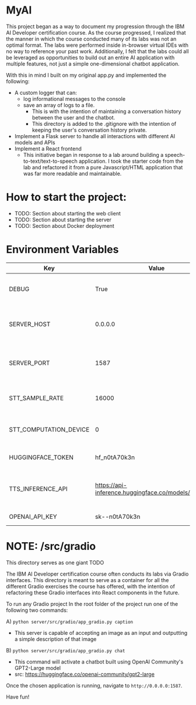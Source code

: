 # MyAI
This project began as a way to document my progression through the IBM AI Developer certification course. As the course
progressed, I realized that the manner in which the course conducted many of its labs was not an optimal format. The 
labs were performed inside in-browser virtual IDEs with no way to reference your past work. Additionally, I felt that
the labs could all be leveraged as opportunities to build out an entire AI application with multiple features, not just
a simple one-dimensional chatbot application.

With this in mind I built on my original app.py and implemented the following:
* A custom logger that can:
  * log informational messages to the console
  * save an array of logs to a file. 
    * This is with the intention of maintaining a conversation history between the user and the chatbot.
    * This directory is added to the .gitignore with the intention of keeping the user's conversation history private.
* Implement a Flask server to handle all interactions with different AI models and APIs
* Implement a React frontend
  * This initiative began in response to a lab around building a speech-to-text/text-to-speech application. I took the starter code from the lab and refactored it from a pure Javascript/HTML application that was far more readable and maintainable.

# How to start the project:
* TODO: Section about starting the web client
* TODO: Section about starting the server
* TODO: Section about Docker deployment

# Environment Variables
| Key                   | Value                                                | Description                                      |
|-----------------------|------------------------------------------------------|--------------------------------------------------|
| DEBUG                 | True                                                 | Enable or disable debug mode                     |
| SERVER_HOST           | 0.0.0.0                                              | Server address where local app is hosted         |
| SERVER_PORT           | 1587                                                 | Port number for your local application instance  |
| STT_SAMPLE_RATE       | 16000                                                | Sample rate for speech-to-text processing        |
| STT_COMPUTATION_DEVICE| 0                                                    | Device index for stt computation (e.g., GPU)     |
| HUGGINGFACE_TOKEN     | hf_n0tA70k3n                                         | Hugging Face API token                           |
| TTS_INFERENCE_API     | https://api-inference.huggingface.co/models/suno/bark | URL for text-to-speech inference API            |
| OPENAI_API_KEY        | sk--n0tA70k3n                                        | OpenAI API key                                   |

# NOTE: /src/gradio

This directory serves as one giant TODO

The IBM AI Developer certification course often conducts its labs via Gradio interfaces. This directory is meant to
serve as a container for all the different Gradio exercises the course has offered, with the intention of refactoring 
these Gradio interfaces into React components in the future. 

To run any Gradio project
In the root folder of the project run one of the following two commands:

A) `python server/src/gradio/app_gradio.py caption`

- This server is capable of accepting an image as an input and outputting a simple description of that image

B) `python server/src/gradio/app_gradio.py chat`

- This command will activate a chatbot built using OpenAI Community's GPT2-Large model
- src: https://huggingface.co/openai-community/gpt2-large

Once the chosen application is running, navigate to `http://0.0.0.0:1587`.

Have fun!